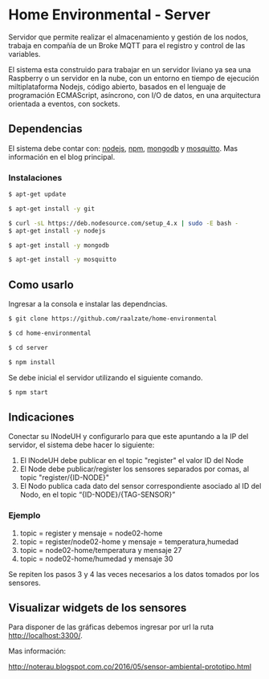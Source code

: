 # Home Environmental - Server

Servidor que permite realizar el almacenamiento y gestión de los nodos, trabaja en compañía de un Broke MQTT para el registro y control de las variables. 

El sistema esta construido para trabajar en un servidor liviano ya sea una Raspberry o un servidor en la nube, con un entorno en tiempo de ejecución miltiplataforma Nodejs, código abierto, basados en el lenguaje de programación ECMAScript, asíncrono, con I/O de datos, en una arquitectura orientada a eventos, con sockets. 

## Dependencias 

El sistema debe contar con: [nodejs](https://nodejs.org/es/), [npm](https://www.npmjs.com/), [mongodb](https://www.mongodb.com/es) y [mosquitto](https://mosquitto.org/). Mas información en el blog principal.  

### Instalaciones

```sh
$ apt-get update 

$ apt-get install -y git

$ curl -sL https://deb.nodesource.com/setup_4.x | sudo -E bash -
$ apt-get install -y nodejs

$ apt-get install -y mongodb

$ apt-get install -y mosquitto

```

## Como usarlo

Ingresar a la consola e instalar las dependncias.

```sh
$ git clone https://github.com/raalzate/home-environmental

$ cd home-environmental

$ cd server

$ npm install
```
Se debe inicial el servidor utilizando el siguiente comando.

```sh
$ npm start
```


## Indicaciones 

Conectar su INodeUH y configurarlo para que este apuntando a la IP del servidor, el sistema debe hacer lo siguiente:

1. El INodeUH debe publicar en el topic "register" el valor ID del Node
2. El Node debe publicar/register los sensores separados por comas, al topic "register/{ID-NODE}"
3. El Nodo publica cada dato del sensor correspondiente asociado al ID del Nodo, en el topic “{ID-NODE}/{TAG-SENSOR}”

### Ejemplo

1. topic = register y mensaje = node02-home
2. topic = register/node02-home y mensaje = temperatura,humedad
3. topic = node02-home/temperatura y mensaje 27
4. topic = node02-home/humedad y mensaje 30

Se repiten los pasos 3 y 4 las veces necesarios a los datos tomados por los sensores.

## Visualizar widgets de los sensores

Para disponer de las gráficas debemos ingresar por url la ruta [http://localhost:3300/](http://localhost:3300/).

Mas información:

http://noterau.blogspot.com.co/2016/05/sensor-ambiental-prototipo.html

